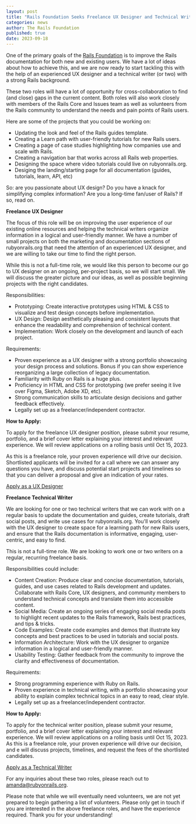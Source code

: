 ```yaml
---
layout: post
title: "Rails Foundation Seeks Freelance UX Designer and Technical Writer"
categories: news
author: The Rails Foundation
published: true
date: 2023-09-18
---
```


One of the primary goals of the [Rails Foundation](/foundation) is to improve the Rails documentation for both new and existing users. We have a lot of ideas about how to achieve this, and we are now ready to start tackling this with the help of an experienced UX designer and a technical writer (or two) with a strong Rails background.

These two roles will have a lot of opportunity for cross-collaboration to find (and close) gaps in the current content. Both roles will also work closely with members of the Rails Core and Issues team as well as volunteers from the Rails community to understand the needs and pain points of Rails users. 

Here are some of the projects that you could be working on:
- Updating the look and feel of the Rails guides template.
- Creating a Learn path with user-friendly tutorials for new Rails users.
- Creating a page of case studies highlighting how companies use and scale with Rails.
- Creating a navigation bar that works across all Rails web properties.
- Designing the space where video tutorials could live on rubyonrails.org.
- Desiging the landing/starting page for all documentation (guides, tutorials, learn, API, etc)

So: are you passionate about UX design? Do you have a knack for simplifying complex information? Are you a long-time fan/user of Rails? If so, read on.

__Freelance UX Designer__

The focus of this role will be on improving the user experience of our existing online resources and helping the technical writers organize information in a logical and user-friendly manner. We have a number of small projects on both the marketing and documentation sections of rubyonrails.org that need the attention of an experienced UX designer, and we are willing to take our time to find the right person. 

While this is not a full-time role, we would like this person to become our go to UX designer on an ongoing, per-project basis, so we will start small. We will discuss the greater picture and our ideas, as well as possible beginning projects with the right candidates.

Responsibilities:
- Prototyping: Create interactive prototypes using HTML & CSS to visualize and test design concepts before implementation.
- UX Design: Design aesthetically pleasing and consistent layouts that enhance the readability and comprehension of technical content.
- Implementation: Work closely on the development and launch of each project.

Requirements:
- Proven experience as a UX designer with a strong portfolio showcasing your design process and solutions. Bonus if you can show experience reorganizing a large collection of legacy documentation.
- Familiarity with Ruby on Rails is a huge plus.
- Proficiency in HTML and CSS for prototyping (we prefer seeing it live over Figma, Sketch, Adobe XD, etc).
- Strong communication skills to articulate design decisions and gather feedback effectively.
- Legally set up as a freelancer/independent contractor.

__How to Apply:__

To apply for the freelance UX designer position, please submit your resume, portfolio, and a brief cover letter explaining your interest and relevant experience. We will review applications on a rolling basis until Oct 15, 2023. 

As this is a freelance role, your proven experience will drive our decision. Shortlisted applicants will be invited for a call where we can answer any questions you have, and discuss potential start projects and timelines so that you can deliver a proposal and give an indication of your rates.

<a href="https://rails-foundation.neetoform.com/04ddb39999ebea82b952">Apply as a UX Designer</a>

__Freelance Technical Writer__

We are looking for one or two technical writers that we can work with on a regular basis to update the documentation and guides, create tutorials, draft social posts, and write use cases for rubyonrails.org. You'll work closely with the UX designer to create space for a learning path for new Rails users, and ensure that the Rails documentation is informative, engaging, user-centric, and easy to find. 

This is not a full-time role. We are looking to work one or two writers on a regular, recurring freelance basis. 

Responsibilities could include:
- Content Creation: Produce clear and concise documentation, tutorials, guides, and use cases related to Rails development and updates. Collaborate with Rails Core, UX designers, and community members to understand technical concepts and translate them into accessible content.
- Social Media: Create an ongoing series of engaging social media posts to highlight recent updates to the Rails framework, Rails best practices, and tips & tricks.
- Code Examples: Create code examples and demos that illustrate key concepts and best practices to be used in tutorials and social posts.
- Information Architecture: Work with the UX designer to organize information in a logical and user-friendly manner.
- Usability Testing: Gather feedback from the community to improve the clarity and effectiveness of documentation.

Requirements:
- Strong programming experience with Ruby on Rails.
- Proven experience in technical writing, with a portfolio showcasing your ability to explain complex technical topics in an easy to read, clear style.
- Legally set up as a freelancer/independent contractor.

__How to Apply:__

To apply for the technical writer position, please submit your resume, portfolio, and a brief cover letter explaining your interest and relevant experience. We will review applications on a rolling basis until Oct 15, 2023. As this is a freelance role, your proven experience will drive our decision, and e will discuss projects, timelines, and request the fees of the shortlisted candidates.

<a href="https://rails-foundation.neetoform.com/04c26724b24655648520">Apply as a Technical Writer</a>

For any inquiries about these two roles, please reach out to <a href="mailto:amanda@rubyonrails.org">amanda@rubyonrails.org</a>.

Please note that while we will eventually need volunteers, we are not yet prepared to begin gathering a list of volunteers. Please only get in touch if you are interested in the above freelance roles, and have the experience required. Thank you for your understanding!